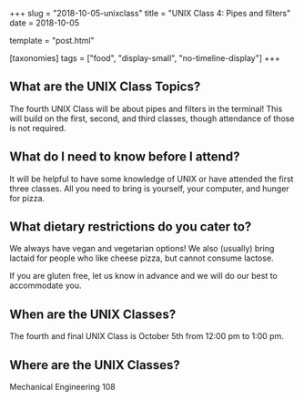 +++
slug = "2018-10-05-unixclass"
title = "UNIX Class 4: Pipes and filters"
date = 2018-10-05

template = "post.html"

[taxonomies]
tags = ["food", "display-small", "no-timeline-display"]
+++

<!-- more -->

## What are the UNIX Class Topics?

The fourth UNIX Class will be about pipes and filters in the terminal! This will build on the first, second, and third classes, though attendance of those is not required.

## What do I need to know before I attend?

It will be helpful to have some knowledge of UNIX or have attended the first three classes. All you need to bring is yourself, your computer, and hunger for pizza. 

## What dietary restrictions do you cater to?

We always have vegan and vegetarian options! We also (usually) bring lactaid for people who like cheese pizza, but cannot consume lactose. 

If you are gluten free, let us know in advance and we will do our best to accommodate you.

## When are the UNIX Classes?
The fourth and final UNIX Class is October 5th from 12:00 pm to 1:00 pm.

## Where are the UNIX Classes?
Mechanical Engineering 108
